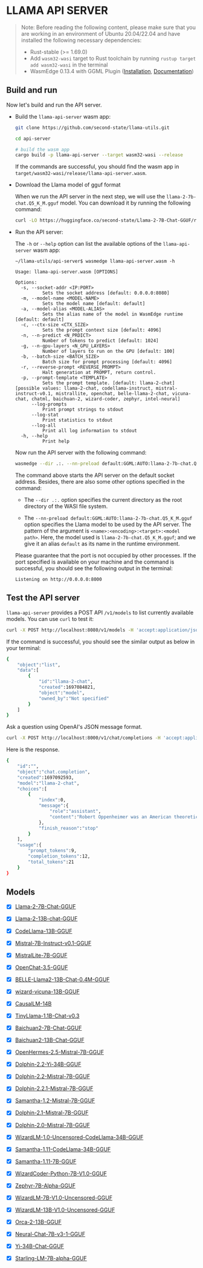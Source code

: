 # LLAMA API SERVER

> Note: Before reading the following content, please make sure that you are working in an environment of Ubuntu 20.04/22.04 and have installed the following necessary dependencies:
>
> * Rust-stable (>= 1.69.0)
> * Add `wasm32-wasi` target to Rust toolchain by running `rustup target add wasm32-wasi` in the terminal
> * WasmEdge 0.13.4 with GGML Plugin ([Installation](https://github.com/second-state/llama-utils/tree/main#requirements),  [Documentation](https://wasmedge.org/docs/start/install#generic-linux-and-macos))

## Build and run

Now let's build and run the API server.

* Build the `llama-api-server` wasm app:

    ```bash
    git clone https://github.com/second-state/llama-utils.git

    cd api-server

    # build the wasm app
    cargo build -p llama-api-server --target wasm32-wasi --release
    ```

    If the commands are successful, you should find the wasm app in `target/wasm32-wasi/release/llama-api-server.wasm`.

* Download the Llama model of gguf format

  When we run the API server in the next step, we will use the `llama-2-7b-chat.Q5_K_M.gguf` model. You can download it by running the following command:

  ```bash
  curl -LO https://huggingface.co/second-state/Llama-2-7B-Chat-GGUF/resolve/main/llama-2-7b-chat.Q5_K_M.gguf
  ```

* Run the API server:

  The `-h` or `--help` option can list the available options of the `llama-api-server` wasm app:

  ```console
  ~/llama-utils/api-server$ wasmedge llama-api-server.wasm -h

  Usage: llama-api-server.wasm [OPTIONS]

  Options:
    -s, --socket-addr <IP:PORT>
            Sets the socket address [default: 0.0.0.0:8080]
    -m, --model-name <MODEL-NAME>
            Sets the model name [default: default]
    -a, --model-alias <MODEL-ALIAS>
            Sets the alias name of the model in WasmEdge runtime [default: default]
    -c, --ctx-size <CTX_SIZE>
            Sets the prompt context size [default: 4096]
    -n, --n-predict <N_PRDICT>
            Number of tokens to predict [default: 1024]
    -g, --n-gpu-layers <N_GPU_LAYERS>
            Number of layers to run on the GPU [default: 100]
    -b, --batch-size <BATCH_SIZE>
            Batch size for prompt processing [default: 4096]
    -r, --reverse-prompt <REVERSE_PROMPT>
            Halt generation at PROMPT, return control.
    -p, --prompt-template <TEMPLATE>
            Sets the prompt template. [default: llama-2-chat] [possible values: llama-2-chat, codellama-instruct, mistral-instruct-v0.1, mistrallite, openchat, belle-llama-2-chat, vicuna-chat, chatml, baichuan-2, wizard-coder, zephyr, intel-neural]
        --log-prompts
            Print prompt strings to stdout
        --log-stat
            Print statistics to stdout
        --log-all
            Print all log information to stdout
    -h, --help
            Print help
  ```

  Now run the API server with the following command:

  ```bash
  wasmedge --dir .:. --nn-preload default:GGML:AUTO:llama-2-7b-chat.Q5_K_M.gguf llama-api-server.wasm -p llama-2-chat
  ```

  The command above starts the API server on the default socket address. Besides, there are also some other options specified in the command:

  * The `--dir .:.` option specifies the current directory as the root directory of the WASI file system.

  * The `--nn-preload default:GGML:AUTO:llama-2-7b-chat.Q5_K_M.gguf` option specifies the Llama model to be used by the API server. The pattern of the argument is `<name>:<encoding>:<target>:<model path>`. Here, the model used is `llama-2-7b-chat.Q5_K_M.gguf`; and we give it an alias `default` as its name in the runtime environment.

  Please guarantee that the port is not occupied by other processes. If the port specified is available on your machine and the command is successful, you should see the following output in the terminal:

  ```console
  Listening on http://0.0.0.0:8000
  ```

## Test the API server

`llama-api-server` provides a POST API `/v1/models` to list currently available models. You can use `curl` to test it:

```bash
curl -X POST http://localhost:8080/v1/models -H 'accept:application/json'
```

If the command is successful, you should see the similar output as below in your terminal:

```bash
{
    "object":"list",
    "data":[
        {
            "id":"llama-2-chat",
            "created":1697084821,
            "object":"model",
            "owned_by":"Not specified"
        }
    ]
}
```

Ask a question using OpenAI's JSON message format.

```bash
curl -X POST http://localhost:8000/v1/chat/completions -H 'accept:application/json' -H 'Content-Type: application/json' -d '{"messages":[{"role":"system", "content": "You are a helpful assistant."}, {"role":"user", "content": "Who is Robert Oppenheimer?"}], "model":"llama-2-chat"}'
```

Here is the response.

```bash
{
    "id":"",
    "object":"chat.completion",
    "created":1697092593,
    "model":"llama-2-chat",
    "choices":[
        {
            "index":0,
            "message":{
                "role":"assistant",
                "content":"Robert Oppenheimer was an American theoretical physicist and director of the Manhattan Project, which developed the atomic bomb during World War II. He is widely regarded as one of the most important physicists of the 20th century and is known for his contributions to the development of quantum mechanics and the theory of the atomic nucleus. Oppenheimer was also a prominent figure in the post-war nuclear weapons debate, advocating for international control and regulation of nuclear weapons."
            },
            "finish_reason":"stop"
        }
    ],
    "usage":{
        "prompt_tokens":9,
        "completion_tokens":12,
        "total_tokens":21
    }
}
```

## Models

- [x] [Llama-2-7B-Chat-GGUF](https://huggingface.co/second-state/Llama-2-7B-Chat-GGUF)

- [x] [Llama-2-13B-chat-GGUF](https://huggingface.co/second-state/Llama-2-13B-Chat-GGUF)

- [x] [CodeLlama-13B-GGUF](https://huggingface.co/second-state/CodeLlama-13B-Instruct-GGUF)

- [x] [Mistral-7B-Instruct-v0.1-GGUF](https://huggingface.co/second-state/Mistral-7B-Instruct-v0.1-GGUF)

- [x] [MistralLite-7B-GGUF](https://huggingface.co/second-state/MistralLite-7B-GGUF)

- [x] [OpenChat-3.5-GGUF](https://huggingface.co/second-state/OpenChat-3.5-GGUF)

- [x] [BELLE-Llama2-13B-Chat-0.4M-GGUF](https://huggingface.co/second-state/BELLE-Llama2-13B-Chat-0.4M-GGUF)

- [x] [wizard-vicuna-13B-GGUF](https://huggingface.co/second-state/wizard-vicuna-13B-GGUF)

- [x] [CausalLM-14B](https://huggingface.co/second-state/CausalLM-14B-GGUF)

- [x] [TinyLlama-1.1B-Chat-v0.3](https://huggingface.co/second-state/TinyLlama-1.1B-Chat-v0.3-GGUF)

- [x] [Baichuan2-7B-Chat-GGUF](https://huggingface.co/second-state/Baichuan2-7B-Chat-GGUF)

- [x] [Baichuan2-13B-Chat-GGUF](https://huggingface.co/second-state/Baichuan-13B-Chat-GGUF)

- [x] [OpenHermes-2.5-Mistral-7B-GGUF](https://huggingface.co/second-state/OpenHermes-2.5-Mistral-7B-GGUF)

- [x] [Dolphin-2.2-Yi-34B-GGUF](https://huggingface.co/second-state/Dolphin-2.2-Yi-34B-GGUF)

- [x] [Dolphin-2.2-Mistral-7B-GGUF](https://huggingface.co/second-state/Dolphin-2.2-Mistral-7B-GGUF)

- [x] [Dolphin-2.2.1-Mistral-7B-GGUF](https://huggingface.co/second-state/Dolphin-2.2.1-Mistral-7B)

- [x] [Samantha-1.2-Mistral-7B-GGUF](https://huggingface.co/second-state/Samantha-1.2-Mistral-7B)

- [x] [Dolphin-2.1-Mistral-7B-GGUF](https://huggingface.co/second-state/Dolphin-2.1-Mistral-7B-GGUF)

- [x] [Dolphin-2.0-Mistral-7B-GGUF](https://huggingface.co/second-state/Dolphin-2.0-Mistral-7B-GGUF)

- [x] [WizardLM-1.0-Uncensored-CodeLlama-34B-GGUF](https://huggingface.co/second-state/WizardLM-1.0-Uncensored-CodeLlama-34b)

- [x] [Samantha-1.11-CodeLlama-34B-GGUF](https://huggingface.co/second-state/Samantha-1.11-CodeLlama-34B-GGUF)

- [x] [Samantha-1.11-7B-GGUF](https://huggingface.co/second-state/Samantha-1.11-7B-GGUF)

- [x] [WizardCoder-Python-7B-V1.0-GGUF](https://huggingface.co/second-state/WizardCoder-Python-7B-V1.0)

- [x] [Zephyr-7B-Alpha-GGUF](https://huggingface.co/second-state/Zephyr-7B-Alpha-GGUF)

- [x] [WizardLM-7B-V1.0-Uncensored-GGUF](https://huggingface.co/second-state/WizardLM-7B-V1.0-Uncensored-GGUF)

- [x] [WizardLM-13B-V1.0-Uncensored-GGUF](https://huggingface.co/second-state/WizardLM-13B-V1.0-Uncensored-GGUF)

- [x] [Orca-2-13B-GGUF](https://huggingface.co/second-state/Orca-2-13B-GGUF)

- [x] [Neural-Chat-7B-v3-1-GGUF](https://huggingface.co/second-state/Neural-Chat-7B-v3-1-GGUF)

- [x] [Yi-34B-Chat-GGUF](https://huggingface.co/second-state/Yi-34B-Chat-GGUF)

- [x] [Starling-LM-7B-alpha-GGUF](https://huggingface.co/second-state/Starling-LM-7B-alpha-GGUF)
